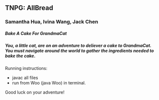 ## TNPG: AllBread
### Samantha Hua, Ivina Wang, Jack Chen 

##### Bake A Cake For GrandmaCat
##### You, a little cat, are on an adventure to deliever a cake to GrandmaCat. You must navigate around the world to gather the ingredients needed to bake the cake.

Running instructions: 
* javac all files 
* run from Woo (java Woo) in terminal.

Good luck on your adventure! 
